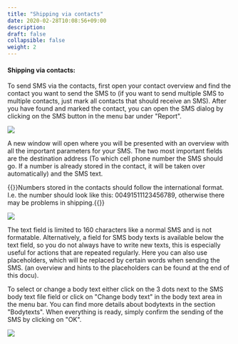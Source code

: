 ```yaml
---
title: "Shipping via contacts"
date: 2020-02-28T10:08:56+09:00
description: 
draft: false
collapsible: false
weight: 2
---
```


#### Shipping via contacts:

To send SMS via the contacts, first open your contact overview and find the contact you want to send the SMS to (if you want to send multiple SMS to multiple contacts, just mark all contacts that should receive an SMS). After you have found and marked the contact, you can open the SMS dialog by clicking on the SMS button in the menu bar under "Report".

![](/images/connectornav/sms/sms_kontakte.png)

A new window will open where you will be presented with an overview with all the important parameters for your SMS. The two most important fields are the destination address (To which cell phone number the SMS should go. If a number is already stored in the contact, it will be taken over automatically) and the SMS text.

{{<notice info>}}Numbers stored in the contacts should follow the international format. I.e. the number should look like this: 00491511123456789, otherwise there may be problems in shipping.{{</notice>}}

![](/images/connectornav/sms/sms_kontakte2.png)

The text field is limited to 160 characters like a normal SMS and is not formatable. Alternatively, a field for SMS body texts is available below the text field, so you do not always have to write new texts, this is especially useful for actions that are repeated regularly. Here you can also use placeholders, which will be replaced by certain words when sending the SMS. (an overview and hints to the placeholders can be found at the end of this docu).

To select or change a body text either click on the 3 dots next to the SMS body text file field or click on "Change body text" in the body text area in the menu bar. You can find more details about bodytexts in the section "Bodytexts". When everything is ready, simply confirm the sending of the SMS by clicking on "OK".

![](/images/connectornav/sms/sms_kontakte3.png)